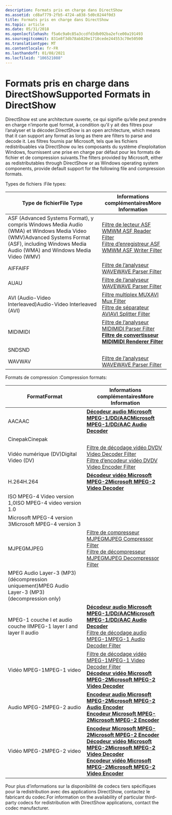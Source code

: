 ```yaml
---
description: Formats pris en charge dans DirectShow
ms.assetid: cd8af779-2fb5-4724-a838-5d0c8244f0d3
title: Formats pris en charge dans DirectShow
ms.topic: article
ms.date: 05/31/2018
ms.openlocfilehash: f5a6c9a0c85a3ccdfd3db092ba2efce00a191493
ms.sourcegitcommit: 831e8f3db78ab820e1710cede244553c70e50500
ms.translationtype: MT
ms.contentlocale: fr-FR
ms.lasthandoff: 01/08/2021
ms.locfileid: "106521088"
---
```

# <a name="supported-formats-in-directshow"></a><span data-ttu-id="ba7b3-103">Formats pris en charge dans DirectShow</span><span class="sxs-lookup"><span data-stu-id="ba7b3-103">Supported Formats in DirectShow</span></span>

<span data-ttu-id="ba7b3-104">DirectShow est une architecture ouverte, ce qui signifie qu’elle peut prendre en charge n’importe quel format, à condition qu’il y ait des filtres pour l’analyser et la décoder.</span><span class="sxs-lookup"><span data-stu-id="ba7b3-104">DirectShow is an open architecture, which means that it can support any format as long as there are filters to parse and decode it.</span></span> <span data-ttu-id="ba7b3-105">Les filtres fournis par Microsoft, tels que les fichiers redistribuables via DirectShow ou les composants du système d’exploitation Windows, fournissent une prise en charge par défaut pour les formats de fichier et de compression suivants.</span><span class="sxs-lookup"><span data-stu-id="ba7b3-105">The filters provided by Microsoft, either as redistributables through DirectShow or as Windows operating system components, provide default support for the following file and compression formats.</span></span>

<span data-ttu-id="ba7b3-106">Types de fichiers :</span><span class="sxs-lookup"><span data-stu-id="ba7b3-106">File types:</span></span>



| <span data-ttu-id="ba7b3-107">Type de fichier</span><span class="sxs-lookup"><span data-stu-id="ba7b3-107">File Type</span></span>                                                                                        | <span data-ttu-id="ba7b3-108">Informations complémentaires</span><span class="sxs-lookup"><span data-stu-id="ba7b3-108">More Information</span></span>                                                                                                                  |
|--------------------------------------------------------------------------------------------------|-----------------------------------------------------------------------------------------------------------------------------------|
| <span data-ttu-id="ba7b3-109">ASF (Advanced Systems Format), y compris Windows Media Audio (WMA) et Windows Media Video (WMV)</span><span class="sxs-lookup"><span data-stu-id="ba7b3-109">Advanced Systems Format (ASF), including Windows Media Audio (WMA) and Windows Media Video (WMV)</span></span> | [<span data-ttu-id="ba7b3-110">Filtre de lecteur ASF WM</span><span class="sxs-lookup"><span data-stu-id="ba7b3-110">WM ASF Reader Filter</span></span>](about-the-wm-asf-reader-filter.md)<br/> [<span data-ttu-id="ba7b3-111">Filtre d’enregistreur ASF WM</span><span class="sxs-lookup"><span data-stu-id="ba7b3-111">WM ASF Writer Filter</span></span>](wm-asf-writer-filter.md)<br/> |
| <span data-ttu-id="ba7b3-112">AIFF</span><span class="sxs-lookup"><span data-stu-id="ba7b3-112">AIFF</span></span>                                                                                             | [<span data-ttu-id="ba7b3-113">Filtre de l’analyseur WAVE</span><span class="sxs-lookup"><span data-stu-id="ba7b3-113">WAVE Parser Filter</span></span>](wave-parser-filter.md)                                                                                      |
| <span data-ttu-id="ba7b3-114">AU</span><span class="sxs-lookup"><span data-stu-id="ba7b3-114">AU</span></span>                                                                                               | [<span data-ttu-id="ba7b3-115">Filtre de l’analyseur WAVE</span><span class="sxs-lookup"><span data-stu-id="ba7b3-115">WAVE Parser Filter</span></span>](wave-parser-filter.md)                                                                                      |
| <span data-ttu-id="ba7b3-116">AVI (Audio-Video Interleaved)</span><span class="sxs-lookup"><span data-stu-id="ba7b3-116">Audio-Video Interleaved (AVI)</span></span>                                                                    | [<span data-ttu-id="ba7b3-117">Filtre multiplex MUX</span><span class="sxs-lookup"><span data-stu-id="ba7b3-117">AVI Mux Filter</span></span>](avi-mux-filter.md)<br/> [<span data-ttu-id="ba7b3-118">Filtre de séparateur AVI</span><span class="sxs-lookup"><span data-stu-id="ba7b3-118">AVI Splitter Filter</span></span>](avi-splitter-filter.md)<br/>                         |
| <span data-ttu-id="ba7b3-119">MIDI</span><span class="sxs-lookup"><span data-stu-id="ba7b3-119">MIDI</span></span>                                                                                             | [<span data-ttu-id="ba7b3-120">Filtre de l’analyseur MIDI</span><span class="sxs-lookup"><span data-stu-id="ba7b3-120">MIDI Parser Filter</span></span>](midi-parser-filter.md)<br/> [<span data-ttu-id="ba7b3-121">**Filtre de convertisseur MIDI**</span><span class="sxs-lookup"><span data-stu-id="ba7b3-121">**MIDI Renderer Filter**</span></span>](midi-renderer-filter.md)<br/>           |
| <span data-ttu-id="ba7b3-122">SND</span><span class="sxs-lookup"><span data-stu-id="ba7b3-122">SND</span></span>                                                                                              |                                                                                                                                   |
| <span data-ttu-id="ba7b3-123">WAV</span><span class="sxs-lookup"><span data-stu-id="ba7b3-123">WAV</span></span>                                                                                              | [<span data-ttu-id="ba7b3-124">Filtre de l’analyseur WAVE</span><span class="sxs-lookup"><span data-stu-id="ba7b3-124">WAVE Parser Filter</span></span>](wave-parser-filter.md)                                                                                      |



 

<span data-ttu-id="ba7b3-125">Formats de compression :</span><span class="sxs-lookup"><span data-stu-id="ba7b3-125">Compression formats:</span></span>



| <span data-ttu-id="ba7b3-126">Format</span><span class="sxs-lookup"><span data-stu-id="ba7b3-126">Format</span></span>                                        | <span data-ttu-id="ba7b3-127">Informations complémentaires</span><span class="sxs-lookup"><span data-stu-id="ba7b3-127">More Information</span></span>                                                                                                                                                                                                                                |
|-----------------------------------------------|-------------------------------------------------------------------------------------------------------------------------------------------------------------------------------------------------------------------------------------------------|
| <span data-ttu-id="ba7b3-128">AAC</span><span class="sxs-lookup"><span data-stu-id="ba7b3-128">AAC</span></span>                                           | [<span data-ttu-id="ba7b3-129">**Décodeur audio Microsoft MPEG-1/DD/AAC**</span><span class="sxs-lookup"><span data-stu-id="ba7b3-129">**Microsoft MPEG-1/DD/AAC Audio Decoder**</span></span>](microsoft-mpeg-1-dd-audio-decoder.md)                                                                                                                                                              |
| <span data-ttu-id="ba7b3-130">Cinepak</span><span class="sxs-lookup"><span data-stu-id="ba7b3-130">Cinepak</span></span>                                       |                                                                                                                                                                                                                                                 |
| <span data-ttu-id="ba7b3-131">Vidéo numérique (DV)</span><span class="sxs-lookup"><span data-stu-id="ba7b3-131">Digital Video (DV)</span></span>                            | [<span data-ttu-id="ba7b3-132">Filtre de décodage vidéo DV</span><span class="sxs-lookup"><span data-stu-id="ba7b3-132">DV Video Decoder Filter</span></span>](dv-video-decoder-filter.md)<br/> [<span data-ttu-id="ba7b3-133">Filtre d’encodeur vidéo DV</span><span class="sxs-lookup"><span data-stu-id="ba7b3-133">DV Video Encoder Filter</span></span>](dv-video-encoder-filter.md)<br/>                                                                                                             |
| <span data-ttu-id="ba7b3-134">H.264</span><span class="sxs-lookup"><span data-stu-id="ba7b3-134">H.264</span></span>                                         | [<span data-ttu-id="ba7b3-135">**Décodeur vidéo Microsoft MPEG-2**</span><span class="sxs-lookup"><span data-stu-id="ba7b3-135">**Microsoft MPEG-2 Video Decoder**</span></span>](microsoft-mpeg-2-video-decoder.md)                                                                                                                                                                        |
| <span data-ttu-id="ba7b3-136">ISO MPEG-4 Video version 1,0</span><span class="sxs-lookup"><span data-stu-id="ba7b3-136">ISO MPEG-4 video version 1.0</span></span>                  |                                                                                                                                                                                                                                                 |
| <span data-ttu-id="ba7b3-137">Microsoft MPEG-4 version 3</span><span class="sxs-lookup"><span data-stu-id="ba7b3-137">Microsoft MPEG-4 version 3</span></span>                    |                                                                                                                                                                                                                                                 |
| <span data-ttu-id="ba7b3-138">MJPEG</span><span class="sxs-lookup"><span data-stu-id="ba7b3-138">MJPEG</span></span>                                         | [<span data-ttu-id="ba7b3-139">Filtre de compresseur MJPEG</span><span class="sxs-lookup"><span data-stu-id="ba7b3-139">MJPEG Compressor Filter</span></span>](mjpeg-compressor-filter.md)<br/> [<span data-ttu-id="ba7b3-140">Filtre de décompresseur MJPEG</span><span class="sxs-lookup"><span data-stu-id="ba7b3-140">MJPEG Decompressor Filter</span></span>](mjpeg-decompressor-filter.md)<br/>                                                                                                         |
| <span data-ttu-id="ba7b3-141">MPEG Audio Layer-3 (MP3) (décompression uniquement)</span><span class="sxs-lookup"><span data-stu-id="ba7b3-141">MPEG Audio Layer-3 (MP3) (decompression only)</span></span> |                                                                                                                                                                                                                                                 |
| <span data-ttu-id="ba7b3-142">MPEG-1 couche I et audio couche II</span><span class="sxs-lookup"><span data-stu-id="ba7b3-142">MPEG-1 layer I and layer II audio</span></span>             | [<span data-ttu-id="ba7b3-143">**Décodeur audio Microsoft MPEG-1/DD/AAC**</span><span class="sxs-lookup"><span data-stu-id="ba7b3-143">**Microsoft MPEG-1/DD/AAC Audio Decoder**</span></span>](microsoft-mpeg-1-dd-audio-decoder.md)<br/> [<span data-ttu-id="ba7b3-144">Filtre de décodage audio MPEG-1</span><span class="sxs-lookup"><span data-stu-id="ba7b3-144">MPEG-1 Audio Decoder Filter</span></span>](mpeg-1-audio-decoder-filter.md)<br/>                                                                         |
| <span data-ttu-id="ba7b3-145">Vidéo MPEG-1</span><span class="sxs-lookup"><span data-stu-id="ba7b3-145">MPEG-1 video</span></span>                                  | [<span data-ttu-id="ba7b3-146">Filtre de décodage vidéo MPEG-1</span><span class="sxs-lookup"><span data-stu-id="ba7b3-146">MPEG-1 Video Decoder Filter</span></span>](mpeg-1-video-decoder-filter.md)<br/> [<span data-ttu-id="ba7b3-147">**Décodeur vidéo Microsoft MPEG-2**</span><span class="sxs-lookup"><span data-stu-id="ba7b3-147">**Microsoft MPEG-2 Video Decoder**</span></span>](microsoft-mpeg-2-video-decoder.md)<br/>                                                                                   |
| <span data-ttu-id="ba7b3-148">Audio MPEG-2</span><span class="sxs-lookup"><span data-stu-id="ba7b3-148">MPEG-2 audio</span></span>                                  | [<span data-ttu-id="ba7b3-149">**Encodeur audio Microsoft MPEG-2**</span><span class="sxs-lookup"><span data-stu-id="ba7b3-149">**Microsoft MPEG-2 Audio Encoder**</span></span>](microsoft-mpeg-2-audio-encoder.md)<br/> [<span data-ttu-id="ba7b3-150">**Encodeur Microsoft MPEG-2**</span><span class="sxs-lookup"><span data-stu-id="ba7b3-150">**Microsoft MPEG-2 Encoder**</span></span>](microsoft-mpeg-2-encoder.md)<br/>                                                                                     |
| <span data-ttu-id="ba7b3-151">Vidéo MPEG-2</span><span class="sxs-lookup"><span data-stu-id="ba7b3-151">MPEG-2 video</span></span>                                  | [<span data-ttu-id="ba7b3-152">**Encodeur Microsoft MPEG-2**</span><span class="sxs-lookup"><span data-stu-id="ba7b3-152">**Microsoft MPEG-2 Encoder**</span></span>](microsoft-mpeg-2-encoder.md)<br/> [<span data-ttu-id="ba7b3-153">**Décodeur vidéo Microsoft MPEG-2**</span><span class="sxs-lookup"><span data-stu-id="ba7b3-153">**Microsoft MPEG-2 Video Decoder**</span></span>](microsoft-mpeg-2-video-decoder.md)<br/> [<span data-ttu-id="ba7b3-154">**Encodeur vidéo Microsoft MPEG-2**</span><span class="sxs-lookup"><span data-stu-id="ba7b3-154">**Microsoft MPEG-2 Video Encoder**</span></span>](microsoft-mpeg-2-video-encoder.md)<br/> |



 

<span data-ttu-id="ba7b3-155">Pour plus d’informations sur la disponibilité de codecs tiers spécifiques pour la redistribution avec des applications DirectShow, contactez le fabricant du codec.</span><span class="sxs-lookup"><span data-stu-id="ba7b3-155">For information on the availability of particular third-party codecs for redistribution with DirectShow applications, contact the codec manufacturer.</span></span>

 

 




